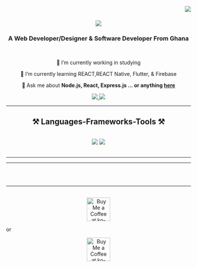 <img align="right" src="https://visitor-badge.laobi.icu/badge?page_id=rehman-al.rehman-al" />

<h1 align="center">
    <img src="https://readme-typing-svg.herokuapp.com/?font=Righteous&size=35&center=true&vCenter=true&width=500&height=70&duration=4000&lines=Hi+There!+👋;+I'm+Benjamin+Yamoah!;" />
</h1>

<h3 align="center">A Web Developer/Designer & Software Developer From Ghana</h3>

<br/>

<div align="center">
 
 🔭 I’m currently working in studying 
 
 🌱 I’m currently learning REACT,REACT Native, Flutter, & Firebase

💬 Ask me about **Node.js, React, Express.js ... or anything [here](https://github.com/itsdarkzeus)**

 </div>
 
<div align="center"> 
  <a href="mailto:yamoahzeus@gmail.com">
    <img src="https://img.shields.io/badge/Gmail-333333?style=for-the-badge&logo=gmail&logoColor=red" />
  </a>
  <a href="https://benjaminyamoah.com/" target="_blank">
     <img src="https://img.shields.io/badge/Portfolio-FF5722?style=for-the-badge&logo=todoist&logoColor=white" target="_blank" /> 
  </a>
</div>

 <hr/>
 
<h2 align="center">⚒️ Languages-Frameworks-Tools ⚒️</h2>
<br/>
<div align="center">
    <img src="https://skillicons.dev/icons?i=react,bootstrap,html,css,vscode,github,tailwind,git" />
    <img src="https://skillicons.dev/icons?i=nodejs,python,javascript,express,mongodb,cpp,mysql" /><br>
</div>

<br/>
<hr/>

<hr/>
<br/><br/>

<hr/>

<br/>

<div align="center">
<a href='https://ko-fi.com/itsdarkzeus' target='_blank'><img height='64' style='border:0px;height:64px;' src='https://storage.ko-fi.com/cdn/kofi1.png?v=3' border='0' alt='Buy Me a Coffee at ko-fi.com' /></a>
</div>
<P> or </P>
<div align="center">
<a href='https://pay.sadabiz.co.uk/invoice/a8d759cf-ca61-4f4e-ac64-3ceffd937f8c' target='_blank'><img height='64' style='border:0px;height:64px;' src='https://encrypted-tbn0.gstatic.com/images?q=tbn:ANd9GcRQ0Bm0EJBtlDydR9LQCME28DweM7Gcuy7vjQ&s' border='0' alt='Buy Me a Coffee at ko-fi.com' /></a>
</div>

<br/>
